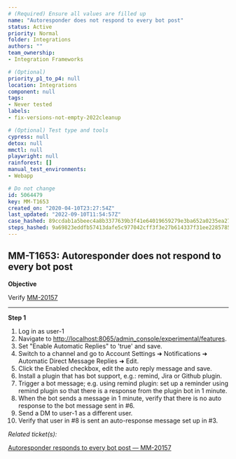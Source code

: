```yaml
---
# (Required) Ensure all values are filled up
name: "Autoresponder does not respond to every bot post"
status: Active
priority: Normal
folder: Integrations
authors: ""
team_ownership: 
- Integration Frameworks

# (Optional)
priority_p1_to_p4: null
location: Integrations
component: null
tags: 
- Never tested
labels: 
- fix-versions-not-empty-2022cleanup

# (Optional) Test type and tools
cypress: null
detox: null
mmctl: null
playwright: null
rainforest: []
manual_test_environments: 
- Webapp

# Do not change
id: 5064479
key: MM-T1653
created_on: "2020-04-10T23:27:54Z"
last_updated: "2022-09-10T11:54:57Z"
case_hashed: 89ccdab1a5beec4a8b3377639b3f41e64019659279e3ba652a0235ea273c571c9a371cdeb0dbdfea987517709c0b2af2
steps_hashed: 9a69823eddfb57413dafe5c977042cff3f3e27b614337f31ee22857853184632ee7a86825061ac37b0f8edb0a6d816d2
---
```


<!-- (Auto-generated) Based on frontmatter's "key" and "name" -->

## MM-T1653: Autoresponder does not respond to every bot post

**Objective**

Verify [MM-20157](https://mattermost.atlassian.net/browse/MM-20157)

---

**Step 1**

1. Log in as user-1
2. Navigate to [http://localhost:8065/admin\_console/experimental/features](http://localhost:8065/admin_console/experimental/features "Follow link").
3. Set "Enable Automatic Replies" to 'true' and save.
4. Switch to a channel and go to Account Settings ➜ Notifications ➜ Automatic Direct Message Replies ➜ Edit.
5. Click the Enabled checkbox, edit the auto reply message and save.
6. Install a plugin that has bot support, e.g.: remind, Jira or Github plugin.
7. Trigger a bot message; e.g. using remind plugin: set up a reminder using remind plugin so that there is a response from the plugin bot in 1 minute.
8. When the bot sends a message in 1 minute, verify that there is no auto response to the bot message sent in #6.
9. Send a DM to user-1 as a different user.
10. Verify that user in #8 is sent an auto-response message set up in #3.

_Related ticket(s):_

[Autoresponder responds to every bot post — MM-20157](https://mattermost.atlassian.net/browse/MM-20157)
